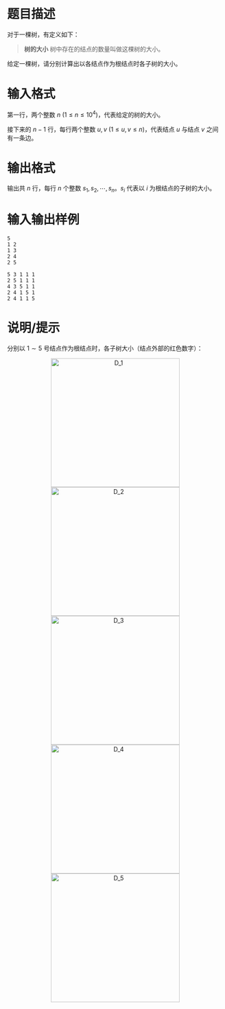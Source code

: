 # 题目描述

对于一棵树，有定义如下：

> **树的大小**
> 树中存在的结点的数量叫做这棵树的大小。

给定一棵树，请分别计算出以各结点作为根结点时各子树的大小。

# 输入格式

第一行，两个整数 $n~(1 \leq n \leq {10}^4)$，代表给定的树的大小。

接下来的 $n-1$ 行，每行两个整数 $u,v~(1 \leq u,v \leq n)$，代表结点 $u$ 与结点 $v$ 之间有一条边。

# 输出格式

输出共 $n$ 行，每行 $n$ 个整数 $s_1,s_2,\cdots,s_n$。$s_i$ 代表以 $i$ 为根结点的子树的大小。

# 输入输出样例

```input1
5
1 2
1 3
2 4
2 5
```

```output1
5 3 1 1 1
2 5 1 1 1
4 3 5 1 1
2 4 1 5 1
2 4 1 1 5
```

# 说明/提示

分别以 $1 \sim 5$ 号结点作为根结点时，各子树大小（结点外部的红色数字）：

<center>
    <div>
        <img src="./74/file/D_1.png" alt="D_1" width="300"><br>
        <img src="./74/file/D_2.png" alt="D_2" width="300"><br>
        <img src="./74/file/D_3.png" alt="D_3" width="300"><br>
        <img src="./74/file/D_4.png" alt="D_4" width="300"><br>
        <img src="./74/file/D_5.png" alt="D_5" width="300">
    </div>
</center>
